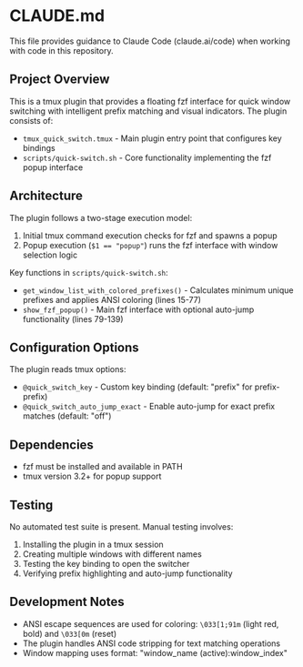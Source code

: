 # CLAUDE.md

This file provides guidance to Claude Code (claude.ai/code) when working with code in this repository.

## Project Overview

This is a tmux plugin that provides a floating fzf interface for quick window switching with intelligent prefix matching and visual indicators. The plugin consists of:

- `tmux_quick_switch.tmux` - Main plugin entry point that configures key bindings
- `scripts/quick-switch.sh` - Core functionality implementing the fzf popup interface

## Architecture

The plugin follows a two-stage execution model:
1. Initial tmux command execution checks for fzf and spawns a popup
2. Popup execution (`$1 == "popup"`) runs the fzf interface with window selection logic

Key functions in `scripts/quick-switch.sh`:
- `get_window_list_with_colored_prefixes()` - Calculates minimum unique prefixes and applies ANSI coloring (lines 15-77)
- `show_fzf_popup()` - Main fzf interface with optional auto-jump functionality (lines 79-139)

## Configuration Options

The plugin reads tmux options:
- `@quick_switch_key` - Custom key binding (default: "prefix" for prefix-prefix)
- `@quick_switch_auto_jump_exact` - Enable auto-jump for exact prefix matches (default: "off")

## Dependencies

- fzf must be installed and available in PATH
- tmux version 3.2+ for popup support

## Testing

No automated test suite is present. Manual testing involves:
1. Installing the plugin in a tmux session
2. Creating multiple windows with different names
3. Testing the key binding to open the switcher
4. Verifying prefix highlighting and auto-jump functionality

## Development Notes

- ANSI escape sequences are used for coloring: `\033[1;91m` (light red, bold) and `\033[0m` (reset)
- The plugin handles ANSI code stripping for text matching operations
- Window mapping uses format: "window_name (active):window_index"